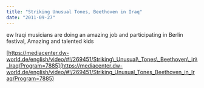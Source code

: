 ```yaml
---
title: "Striking Unusual Tones, Beethoven in Iraq"
date: "2011-09-27"
---
```


ew Iraqi musicians are doing an amazing job and participating in Berlin festival, Amazing and talented kids

[https://mediacenter.dw-world.de/english/video/#!/269451/Striking\_Unusual\_Tones\_Beethoven\_in\_Iraq/Program=7885](https://mediacenter.dw-world.de/english/video/#!/269451/Striking_Unusual_Tones_Beethoven_in_Iraq/Program=7885)
